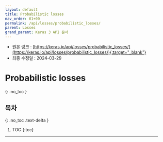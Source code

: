 ```yaml
---
layout: default
title: Probabilistic losses
nav_order: 01+00
permalink: /api/losses/probabilistic_losses/
parent: Losses
grand_parent: Keras 3 API 문서
---
```


* 원본 링크 : [https://keras.io/api/losses/probabilistic_losses/](https://keras.io/api/losses/probabilistic_losses/){:target="_blank"}
* 최종 수정일 : 2024-03-29

# Probabilistic losses
{: .no_toc }

## 목차
{: .no_toc .text-delta }

1. TOC
{:toc}

---
